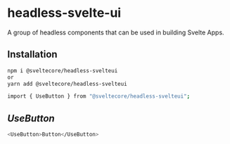 # headless-svelte-ui

A group of headless components that can be used in building Svelte Apps.

## Installation

```sh
npm i @sveltecore/headless-svelteui
or
yarn add @sveltecore/headless-svelteui

import { UseButton } from "@sveltecore/headless-svelteui";
```

## _UseButton_

```sh
<UseButton>Button</UseButton>
```
